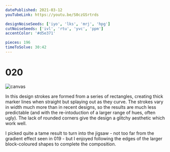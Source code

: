 ```yaml
---
datePublished: 2021-03-12
youTubeLink: https://youtu.be/S0czGSrtrds

designNoiseSeeds: ['iyo', 'lks', 'mrj', 'hpg']
cutNoiseSeeds: ['ivl', 'rtu', 'yvc', 'ppm']
accentColor: '#d5e371'

pieces: 196
timeToSolve: 30:42
---
```


# 020

![canvas](https://res.cloudinary.com/abstract-puzzles/image/upload/w_2000/020_iyo-lks-mrj-hpg_ivl-rtu-yvc-ppm?raw=true)

In this design strokes are formed from a series of rectangles, creating thick marker lines when straight but splaying out as they curve. The strokes vary in width much more than in recent designs, so the results are much less predictable (and with the re-intoduction of a larger range of hues, often ugly). The lack of rounded corners give the design a glitchy aesthetic which work well.

I picked quite a tame result to turn into the jigsaw - not too far from the gradient effect seen in 019 - but I enjoyed following the edges of the larger block-coloured shapes to complete the composition.
